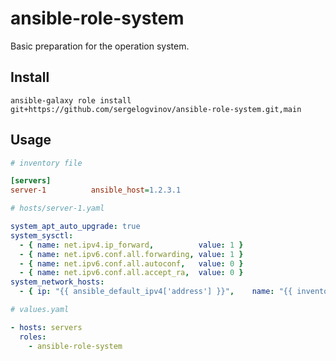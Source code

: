 # ansible-role-system
Basic preparation for the operation system.

## Install

```shell
ansible-galaxy role install git+https://github.com/sergelogvinov/ansible-role-system.git,main
```

## Usage

```ini
# inventory file

[servers]
server-1          ansible_host=1.2.3.1
```

```yaml
# hosts/server-1.yaml

system_apt_auto_upgrade: true
system_sysctl:
  - { name: net.ipv4.ip_forward,          value: 1 }
  - { name: net.ipv6.conf.all.forwarding, value: 1 }
  - { name: net.ipv6.conf.all.autoconf,   value: 0 }
  - { name: net.ipv6.conf.all.accept_ra,  value: 0 }
system_network_hosts:
  - { ip: "{{ ansible_default_ipv4['address'] }}",    name: "{{ inventory_hostname }}{{ ' '+inventory_hostname.split('.')[0] if '.' in inventory_hostname }}" }

```

```yaml
# values.yaml

- hosts: servers
  roles:
    - ansible-role-system
```

